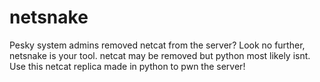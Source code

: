 # netsnake
Pesky system admins removed netcat from the server? Look no further, netsnake is your tool. netcat may be removed but python most likely isnt. Use this netcat replica made in python to pwn the server!
